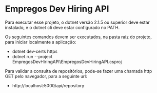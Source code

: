 # Empregos Dev Hiring API

Para executar esse projeto, o dotnet versão 2.1.5 ou superior deve estar instalado, e o dotnet cli deve estar configurado no PATH.

Os seguintes comandos devem ser executados, na pasta raiz do projeto, para iniciar localmente a aplicação:

* dotnet dev-certs https
* dotnet run --project EmpregosDevHiringAPI\EmpregosDevHiringAPI.csproj 

Para validar a consulta de repositórios, pode-se fazer uma chamada http GET pelo navegador, para a seguinte url:

* http://localhost:5000/api/repository